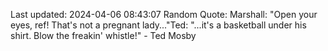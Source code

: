 Last updated: 2024-04-06 08:43:07
Random Quote: Marshall: "Open your eyes, ref! That's not a pregnant lady..."Ted: "...it's a basketball under his shirt. Blow the freakin' whistle!" - Ted Mosby